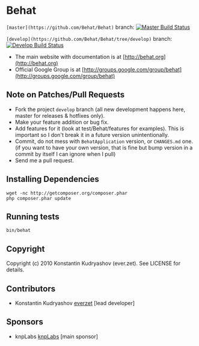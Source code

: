 Behat
=====

`[master](https://github.com/Behat/Behat)` branch: [![Master Build Status](https://secure.travis-ci.org/Behat/Behat.png?branch=master)](http://travis-ci.org/Behat/Behat)

`[develop](https://github.com/Behat/Behat/tree/develop)` branch: [![Develop Build Status](https://secure.travis-ci.org/Behat/Behat.png?branch=develop)](http://travis-ci.org/Behat/Behat)

* The main website with documentation is at [http://behat.org](http://behat.org)
* Official Google Group is at [http://groups.google.com/group/behat](http://groups.google.com/group/behat)

Note on Patches/Pull Requests
-----------------------------
 
* Fork the project `develop` branch (all new development happens here, master for releases & hotfixes only).
* Make your feature addition or bug fix.
* Add features for it (look at test/Behat/features for examples).
  This is important so I don't break it in a future version unintentionally.
* Commit, do not mess with `BehatApplication` version, or `CHANGES.md` one.
  (if you want to have your own version, that is fine but
   bump version in a commit by itself I can ignore when I pull)
* Send me a pull request.

Installing Dependencies
-----------------------

    wget -nc http://getcomposer.org/composer.phar
    php composer.phar update

Running tests
-------------

	bin/behat

Copyright
---------

Copyright (c) 2010 Konstantin Kudryashov (ever.zet). See LICENSE for details.

Contributors
------------

* Konstantin Kudryashov [everzet](http://github.com/everzet) [lead developer]

Sponsors
--------

* knpLabs [knpLabs](http://www.knplabs.com/) [main sponsor]
